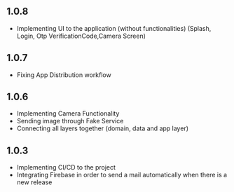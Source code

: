 ## 1.0.8

- Implementing UI to the application (without functionalities) (Splash, Login, 
  Otp VerificationCode,Camera Screen) 


## 1.0.7

- Fixing App Distribution workflow

## 1.0.6

- Implementing Camera Functionality
- Sending image through Fake Service
- Connecting all layers together (domain, data and app layer)


## 1.0.3

- Implementing CI/CD to the project
- Integrating Firebase in order to send a mail automatically when there is a new release